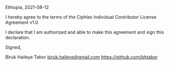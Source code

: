 Ethiopia, 2021-08-12

I hereby agree to the terms of the Ciphlex Individual Contributor License
Agreement v1.0.

I declare that I am authorized and able to make this agreement and sign this
declaration.

Signed,

Biruk Haileye Tabor biruk.haileye@gmail.com https://github.com/bhtabor
